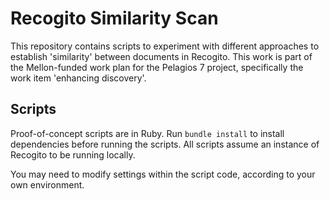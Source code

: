 # Recogito Similarity Scan

This repository contains scripts to experiment with different approaches to 
establish 'similarity' between documents in Recogito. This work is part of
the Mellon-funded work plan for the Pelagios 7 project, specifically the 
work item 'enhancing discovery'.

## Scripts

Proof-of-concept scripts are in Ruby. Run `bundle install` to install 
dependencies before running the scripts. All scripts assume an instance
of Recogito to be running locally.

You may need to modify settings within the script code, according to your 
own environment. 

